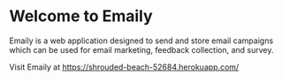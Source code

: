 # Welcome to Emaily
Emaily is a web application designed to send and store email campaigns which can be used for email marketing, feedback collection, and survey.

Visit Emaily at https://shrouded-beach-52684.herokuapp.com/

